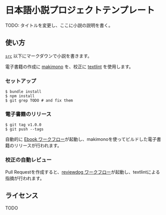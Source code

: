 # 日本語小説プロジェクトテンプレート

TODO: タイトルを変更し、ここに小説の説明を書く。

## 使い方

[`src`](src) 以下にマークダウンで小説を書きます。

電子書籍の作成に [makimono](https://github.com/fuji-nakahara/makimono) を、校正に [textlint](https://github.com/textlint/textlint) を使用します。

### セットアップ

    $ bundle install
    $ npm install
    $ git grep TODO # and fix them

### 電子書籍のリリース

    $ git tag v1.0.0
    $ git push --tags

自動的に [Ebook ワークフロー](.github/workflows/ebook.yml)が起動し、makimonoを使ってビルドした電子書籍のリリースが行われます。

### 校正の自動レビュー

Pull Requestを作成すると、[reviewdog ワークフロー](.github/workflows/reviewdog.yml)が起動し、textlintによる指摘が行われます。

## ライセンス

TODO
